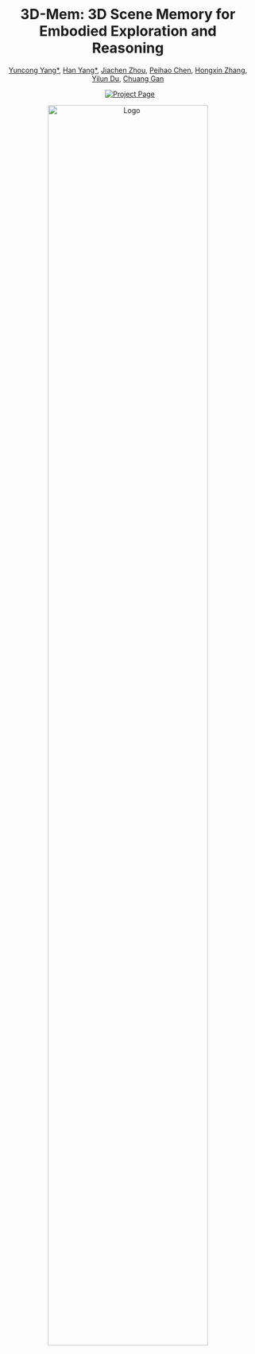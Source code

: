 <br/>
<p align="center">
  <h1 align="center">3D-Mem: 3D Scene Memory for Embodied Exploration and Reasoning<a></h1>
  <p align="center">
    <a href="https://yyuncong.github.io">Yuncong Yang*</a>,
    <a href="https://hanyangclarence.github.io/">Han Yang*</a>,
    <a href="">Jiachen Zhou</a>,
    <a href="https://peihaochen.github.io">Peihao Chen</a>,
    <a href="https://icefoxzhx.github.io/">Hongxin Zhang</a>,
    <a href="https://yilundu.github.io">Yilun Du</a>,
    <a href="https://people.csail.mit.edu/ganchuang">Chuang Gan</a>
  </p>
  <p align="center">
    <a href='https://vis-www.cs.umass.edu/3dmem' style='padding-left: 0.5rem;'>
      <img src='https://img.shields.io/badge/Project-Page-blue?style=flat&logo=Google%20chrome&logoColor=blue' alt='Project Page'>
    </a>
  </p>
</p>

<p align="center">
    <img src="docs/method.png" alt="Logo" width="80%">
</p>
